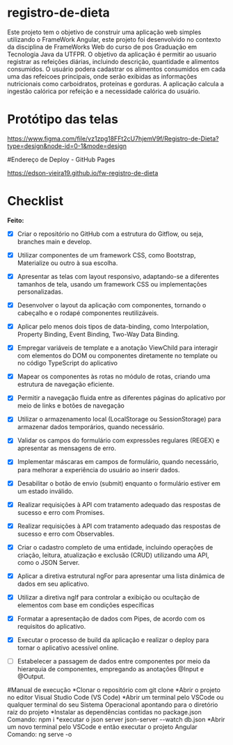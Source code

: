 # registro-de-dieta

Este projeto tem o objetivo de construir uma aplicação web simples utilizando o FrameWork Angular, este projeto foi desenvolvido no contexto da disciplina de FrameWorks Web do curso de pos Graduação em Tecnologia Java da UTFPR.
O objetivo da aplicação é permitir ao usuario registrar as refeições diárias, incluindo descrição, quantidade e alimentos consumidos. O usuário podera cadastrar os alimentos consumidos em cada uma das refeicoes principais, onde serão exibidas as informações nutricionais como carboidratos, proteínas e gorduras. A aplicação calcula a ingestão calórica por refeição e a necessidade calórica do usuário.

# Protótipo das telas

https://www.figma.com/file/vz1zpg18FFt2cU7hjemV9f/Registro-de-Dieta?type=design&node-id=0-1&mode=design

#Endereço de Deploy - GitHub Pages

https://edson-vieira19.github.io/fw-registro-de-dieta

# Checklist
**Feito:**
- [x] Criar o repositório no GitHub com a estrutura do Gitflow, ou seja, branches main e develop.
- [X] Utilizar componentes de um framework CSS, como Bootstrap, Materialize ou outro à sua escolha.
- [X] Apresentar as telas com layout responsivo, adaptando-se a diferentes tamanhos de tela, usando um framework CSS ou implementações personalizadas.
- [X] Desenvolver o layout da aplicação com componentes, tornando o cabeçalho e o rodapé componentes reutilizáveis.
- [X] Aplicar pelo menos dois tipos de data-binding, como Interpolation, Property Binding, Event Binding, Two-Way Data Binding.
- [X] Empregar variáveis de template e a anotação ViewChild para interagir com elementos do DOM ou componentes diretamente no template ou no código TypeScript do aplicativo
- [X] Mapear os componentes às rotas no módulo de rotas, criando uma estrutura de navegação eficiente.
- [X] Permitir a navegação fluida entre as diferentes páginas do aplicativo por meio de links e botões de navegação
- [X] Utilizar o armazenamento local (LocalStorage ou SessionStorage) para armazenar dados temporários, quando necessário.</br>
- [X] Validar os campos do formulário com expressões regulares (REGEX) e apresentar as mensagens de erro.
- [X] Implementar máscaras em campos de formulário, quando necessário, para melhorar a experiência do usuário ao inserir dados.
- [X] Desabilitar o botão de envio (submit) enquanto o formulário estiver em um estado inválido.
- [X] Realizar requisições à API com tratamento adequado das respostas de sucesso e erro com Promises.
- [X] Realizar requisições à API com tratamento adequado das respostas de sucesso e erro com Observables.
- [X] Criar o cadastro completo de uma entidade, incluindo operações de criação, leitura, atualização e exclusão (CRUD) utilizando uma API, como o JSON Server.
- [X] Aplicar a diretiva estrutural ngFor para apresentar uma lista dinâmica de dados em seu aplicativo.
- [X] Utilizar a diretiva ngIf para controlar a exibição ou ocultação de elementos com base em condições específicas
- [X] Formatar a apresentação de dados com Pipes, de acordo com os requisitos do aplicativo.
- [X] Executar o processo de build da aplicação e realizar o deploy para tornar o aplicativo acessível online.
- [ ] Estabelecer a passagem de dados entre componentes por meio da hierarquia de componentes, empregando as anotações @Input e @Output.



#Manual de execução
*Clonar o repositório com git clone
*Abrir o projeto no editor Visual Studio Code (VS Code)
*Abrir um terminal pelo VSCode ou qualquer terminal do seu Sistema Operacional apontando para o diretório raiz do projeto
*Instalar as dependências contidas no package.json Comando: npm i
*executar o json server json-server --watch db.json
*Abrir um novo terminal pelo VSCode e então executar o projeto Angular Comando: ng serve -o



